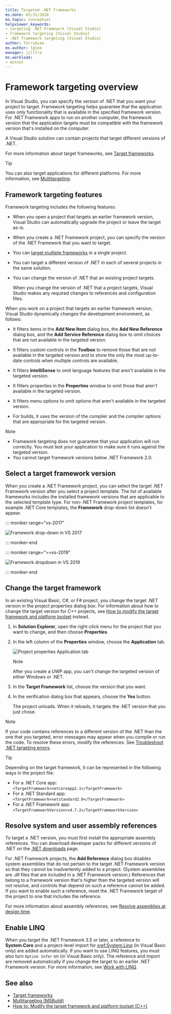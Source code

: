 ```yaml
---
title: Targeted .NET frameworks
ms.date: 03/31/2020
ms.topic: conceptual
helpviewer_keywords:
- targeting .NET Framework [Visual Studio]
- framework targeting [Visual Studio]
- .NET framework targeting [Visual Studio]
author: TerryGLee
ms.author: tglee
manager: jillfra
ms.workload:
- dotnet
---
```

# Framework targeting overview

In Visual Studio, you can specify the version of .NET that you want your project to target. Framework targeting helps guarantee that the application uses only functionality that is available in the specified framework version. For .NET Framework apps to run on another computer, the framework version that the application targets must be compatible with the framework version that's installed on the computer.

A Visual Studio solution can contain projects that target different versions of .NET.

For more information about target frameworks, see [Target frameworks](/dotnet/standard/frameworks).

> [!TIP]
> You can also target applications for different platforms. For more information, see [Multitargeting](../msbuild/msbuild-multitargeting-overview.md).

## Framework targeting features

Framework targeting includes the following features:

- When you open a project that targets an earlier framework version, Visual Studio can automatically upgrade the project or leave the target as-is.

- When you create a .NET Framework project, you can specify the version of the .NET Framework that you want to target.

- You can [target multiple frameworks](/dotnet/standard/frameworks#how-to-specify-target-frameworks) in a single project.

- You can target a different version of .NET in each of several projects in the same solution.

- You can change the version of .NET that an existing project targets.

   When you change the version of .NET that a project targets, Visual Studio makes any required changes to references and configuration files.

When you work on a project that targets an earlier framework version, Visual Studio dynamically changes the development environment, as follows:

- It filters items in the **Add New Item** dialog box, the **Add New Reference** dialog box, and the **Add Service Reference** dialog box to omit choices that are not available in the targeted version.

- It filters custom controls in the **Toolbox** to remove those that are not available in the targeted version and to show the only the most up-to-date controls when multiple controls are available.

- It filters **IntelliSense** to omit language features that aren't available in the targeted version.

- It filters properties in the **Properties** window to omit those that aren't available in the targeted version.

- It filters menu options to omit options that aren't available in the targeted version.

- For builds, it uses the version of the compiler and the compiler options that are appropriate for the targeted version.

> [!NOTE]
> - Framework targeting does not guarantee that your application will run correctly. You must test your application to make sure it runs against the targeted version.
> - You cannot target framework versions below .NET Framework 2.0.

## Select a target framework version

When you create a .NET Framework project, you can select the target .NET Framework version after you select a project template. The list of available frameworks includes the installed framework versions that are applicable to the selected template type. For non-.NET Framework project templates, for example .NET Core templates, the **Framework** drop-down list doesn't appear.

::: moniker range="vs-2017"

![Framework drop-down in VS 2017](media/vside-newproject-framework.png)

::: moniker-end

::: moniker range=">=vs-2019"

![Framework dropdown in VS 2019](media/vs-2019/configure-new-project-framework.png)

::: moniker-end

## Change the target framework

In an existing Visual Basic, C#, or F# project, you change the target .NET version in the project properties dialog box. For information about how to change the target version for C++ projects, see [How to modify the target framework and platform toolset](/cpp/build/how-to-modify-the-target-framework-and-platform-toolset) instead.

1. In **Solution Explorer**, open the right-click menu for the project that you want to change, and then choose **Properties**.

1. In the left column of the **Properties** window, choose the **Application** tab.

   ![Project properties Application tab](../ide/media/vs_slnexplorer_properties_applicationtab.png)

   > [!NOTE]
   > After you create a UWP app, you can't change the targeted version of either Windows or .NET.

1. In the **Target Framework** list, choose the version that you want.

1. In the verification dialog box that appears, choose the **Yes** button.

   The project unloads. When it reloads, it targets the .NET version that you just chose.

> [!NOTE]
> If your code contains references to a different version of the .NET than the one that you targeted, error messages may appear when you compile or run the code. To resolve these errors, modify the references. See [Troubleshoot .NET targeting errors](../msbuild/troubleshooting-dotnet-framework-targeting-errors.md).

> [!TIP]
> Depending on the target framework, it can be represented in the following ways in the project file:
>
> - For a .NET Core app: `<TargetFramework>netcoreapp2.1</TargetFramework>`
> - For a .NET Standard app: `<TargetFramework>netstandard2.0</TargetFramework>`
> - For a .NET Framework app: `<TargetFrameworkVersion>v4.7.2</TargetFrameworkVersion>`

## Resolve system and user assembly references

To target a .NET version, you must first install the appropriate assembly references. You can download developer packs for different versions of .NET on the [.NET downloads](https://www.microsoft.com/net/download/windows) page.

For .NET Framework projects, the **Add Reference** dialog box disables system assemblies that do not pertain to the target .NET Framework version so that they cannot be inadvertently added to a project. (System assemblies are *.dll* files that are included in a .NET Framework version.) References that belong to a framework version that's higher than the targeted version will not resolve, and controls that depend on such a reference cannot be added. If you want to enable such a reference, reset the .NET Framework target of the project to one that includes the reference.

For more information about assembly references, see [Resolve assemblies at design time](../msbuild/resolving-assemblies-at-design-time.md).

## Enable LINQ

When you target the .NET Framework 3.5 or later, a reference to **System.Core** and a project-level import for <xref:System.Linq> (in Visual Basic only) are added automatically. If you want to use LINQ features, you must also turn `Option Infer` on (in Visual Basic only). The reference and import are removed automatically if you change the target to an earlier .NET Framework version. For more information, see [Work with LINQ](/dotnet/csharp/tutorials/working-with-linq).

## See also

- [Target frameworks](/dotnet/standard/frameworks)
- [Multitargeting (MSBuild)](../msbuild/msbuild-multitargeting-overview.md)
- [How to: Modify the target framework and platform toolset (C++)](/cpp/build/how-to-modify-the-target-framework-and-platform-toolset)
